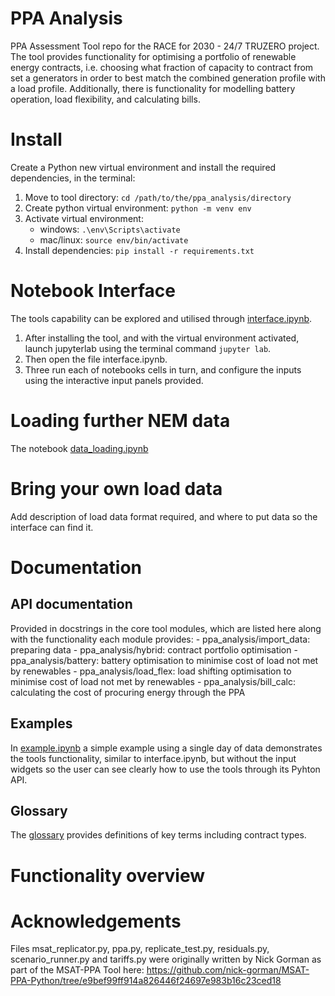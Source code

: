 # PPA Analysis

PPA Assessment Tool repo for the RACE for 2030 - 24/7 TRUZERO project. The tool provides functionality for optimising
a portfolio of renewable energy contracts, i.e. choosing what fraction of capacity to contract from set a generators in 
order to best match the combined generation profile with a load profile. Additionally, there is functionality for 
modelling battery operation, load flexibility, and calculating bills.

# Install

Create a Python new virtual environment and install the required dependencies, in the terminal:

1. Move to tool directory: ```cd /path/to/the/ppa_analysis/directory```
2. Create python virtual environment: ```python -m venv env```
3. Activate virtual environment:
   - windows: ```.\env\Scripts\activate```
   - mac/linux: ```source env/bin/activate```
4. Install dependencies: ```pip install -r requirements.txt```

# Notebook Interface

The tools capability can be explored and utilised through [interface.ipynb](interface.ipynb). 

1. After installing the tool, and with the virtual environment activated, launch jupyterlab using the terminal 
   command ```jupyter lab```. 
2. Then open the file interface.ipynb.
3. Three run each of notebooks cells in turn, and configure the inputs using the interactive input panels provided. 

# Loading further NEM data

The notebook [data_loading.ipynb](data_loading.ipynb)

# Bring your own load data

Add description of load data format required, and where to put data so the interface can find it.

# Documentation

## API documentation 

Provided in docstrings in the core tool modules, which are listed here along with the functionality each module 
provides:
    - ppa_analysis/import_data: preparing data
    - ppa_analysis/hybrid: contract portfolio optimisation
    - ppa_analysis/battery: battery optimisation to minimise cost of load not met by renewables
    - ppa_analysis/load_flex: load shifting optimisation to minimise cost of load not met by renewables
    - ppa_analysis/bill_calc: calculating the cost of procuring energy through the PPA

## Examples

In [example.ipynb](example.ipynb) a simple example using a single day of data demonstrates the tools functionality, 
similar to interface.ipynb, but without the input widgets so the user can see clearly how to use the tools through its 
Pyhton API.

## Glossary

The [glossary](glossary.md) provides definitions of key terms including contract types.

# Functionality overview

# Acknowledgements

Files msat_replicator.py, ppa.py, replicate_test.py, residuals.py, scenario_runner.py and tariffs.py were 
originally written by Nick Gorman as part of the MSAT-PPA Tool here: 
https://github.com/nick-gorman/MSAT-PPA-Python/tree/e9bef99ff914a826446f24697e983b16c23ced18